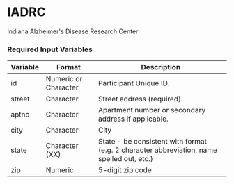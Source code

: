 # IADRC
Indiana Alzheimer's Disease Research Center


### Required Input Variables
Variable	| Format	| Description
----------|---------|------------
id	|Numeric or Character	|Participant Unique ID.
street	|Character	|Street address (required).
aptno	|Character	|Apartment number or secondary address if applicable.
city	|Character	|City
state	|Character (XX)	|State - be consistent with format (e.g. 2 character abbreviation, name spelled out, etc.)
zip	|Numeric	|5-digit zip code
